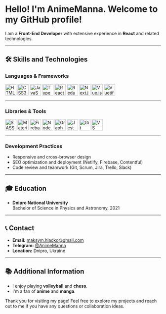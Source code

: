 # Hello! I'm **AnimeManna**. Welcome to my GitHub profile!

I am a **Front-End Developer** with extensive experience in **React** and related technologies.

---

## 🛠 Skills and Technologies

### **Languages & Frameworks**

<p align="left">
    <img src="https://cdn.jsdelivr.net/gh/devicons/devicon/icons/html5/html5-original.svg" width="36" height="36" alt="HTML5" />
    <img src="https://cdn.jsdelivr.net/gh/devicons/devicon/icons/css3/css3-original.svg" width="36" height="36" alt="CSS3" />
    <img src="https://cdn.jsdelivr.net/gh/devicons/devicon/icons/javascript/javascript-original.svg" width="36" height="36" alt="JavaScript" />
    <img src="https://cdn.jsdelivr.net/gh/devicons/devicon/icons/typescript/typescript-original.svg" width="36" height="36" alt="TypeScript" />
    <img src="https://cdn.jsdelivr.net/gh/devicons/devicon/icons/react/react-original.svg" width="36" height="36" alt="React" />
    <img src="https://cdn.jsdelivr.net/gh/devicons/devicon/icons/redux/redux-original.svg" width="36" height="36" alt="Redux" />
    <img src="https://cdn.jsdelivr.net/gh/devicons/devicon/icons/nextjs/nextjs-original.svg" width="36" height="36" alt="Next.js" />
    <img src="https://cdn.jsdelivr.net/gh/devicons/devicon/icons/vuejs/vuejs-original.svg" width="36" height="36" alt="Vue.js" />
    <img src="https://cdn.jsdelivr.net/gh/devicons/devicon/icons/vuetify/vuetify-original.svg" width="36" height="36" alt="Vuetify" />
</p>

---

### **Libraries & Tools**

<p align="left">
    <img src="https://cdn.jsdelivr.net/gh/devicons/devicon/icons/sass/sass-original.svg" width="36" height="36" alt="SASS" />
    <img src="https://cdn.jsdelivr.net/gh/devicons/devicon/icons/materialui/materialui-original.svg" width="36" height="36" alt="Material-UI" />
    <img src="https://cdn.jsdelivr.net/gh/devicons/devicon/icons/firebase/firebase-plain.svg" width="36" height="36" alt="Firebase" />
    <img src="https://cdn.jsdelivr.net/gh/devicons/devicon/icons/nodejs/nodejs-original.svg" width="36" height="36" alt="Node.js" />
    <img src="https://cdn.jsdelivr.net/gh/devicons/devicon/icons/graphql/graphql-plain.svg" width="36" height="36" alt="GraphQL" />
    <img src="https://cdn.jsdelivr.net/gh/devicons/devicon/icons/jest/jest-plain.svg" width="36" height="36" alt="Jest" />
    <img src="https://cdn.jsdelivr.net/gh/devicons/devicon/icons/git/git-original.svg" width="36" height="36" alt="Git" />
    <img src="https://cdn.jsdelivr.net/gh/devicons/devicon/icons/vscode/vscode-original.svg" width="36" height="36" alt="VS Code" />
</p>

---

### **Development Practices**

- Responsive and cross-browser design
- SEO optimization and deployment (Netlify, Firebase, Contentful)
- Code review and teamwork (Git, Scrum, Jira, Trello, Slack)

---

## 🎓 Education

- **Dnipro National University**  
  Bachelor of Science in Physics and Astronomy, 2021

---

## 📞 Contact

- **Email:** [maksym.hladko@gmail.com](mailto:maksym.hladko@gmail.com)  
- **Telegram:** [@AnimeManna](https://t.me/AnimeManna)  
- **Location:** Dnipro, Ukraine  

---

## 📚 Additional Information

- I enjoy playing **volleyball** and **chess**.
- I'm a fan of **anime** and **manga**.

Thank you for visiting my page! Feel free to explore my projects and reach out to me if you have any questions or collaboration ideas.
